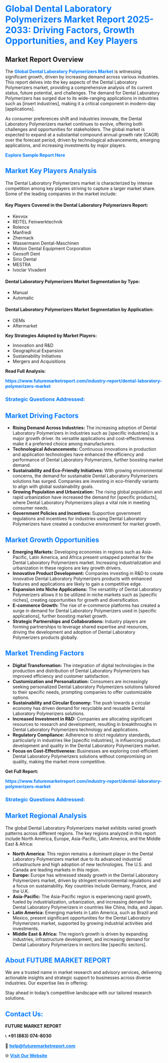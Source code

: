 <h1 style="color: #007BFF;">Global Dental Laboratory Polymerizers Market Report 2025-2033: Driving Factors, Growth Opportunities, and Key Players</h1>

<section id="overview">
<h2>Market Report Overview</h2>
<p>The <a href="https://www.futuremarketreport.com/industry-report/dental-laboratory-polymerizers-market" style="color: #007BFF; text-decoration: none;"><strong>Global Dental Laboratory Polymerizers Market</strong></a> is witnessing significant growth, driven by increasing demand across various industries. This report delves into the key aspects of the Dental Laboratory Polymerizers market, providing a comprehensive analysis of its current status, future potential, and challenges. The demand for Dental Laboratory Polymerizers has surged due to its wide-ranging applications in industries such as [insert industries], making it a critical component in modern-day [applications].</p>
<p>As consumer preferences shift and industries innovate, the Dental Laboratory Polymerizers market continues to evolve, offering both challenges and opportunities for stakeholders. The global market is expected to expand at a substantial compound annual growth rate (CAGR) over the forecast period, driven by technological advancements, emerging applications, and increasing investments by major players.</p>
</section>

<section id="overview">
<p><a href="https://www.futuremarketreport.com/request-sample/reportId=92379" style="color: #007BFF; text-decoration: none;"><strong>Explore Sample Report Here</strong></a></p>
</section>

<section id="key-players">
<h2 style="color: #007BFF;">Market Key Players Analysis</h2>
<p>The Dental Laboratory Polymerizers market is characterized by intense competition among key players striving to capture a larger market share. Some of the leading companies in the market include:</p>
<h4>Key Players Covered in the Dental Laboratory Polymerizers Report:</h4>
<ul><li>Kevvox</li><li>REITEL Feinwerktechnik</li><li>Rolence</li><li>Manfredi</li><li>Zhermack</li><li>Wassermann Dental-Maschinen</li><li>Motion Dental Equipment Corporation</li><li>Geosoft Dent</li><li>Sirio Dental</li><li>MESTRA</li><li>Ivoclar Vivadent</li></ul>
<h4>Dental Laboratory Polymerizers Market Segmentation by Type:</h4>
<ul><li>Manual</li><li>Automatic</li></ul>

<h4>Dental Laboratory Polymerizers Market Segmentation by Application:</h4>
<ul><li>OEMs</li><li>Aftermarket</li></ul>
<p><strong>Key Strategies Adopted by Market Players:</strong></p>
<ul>
<li>Innovation and R&D</li>
<li>Geographical Expansion</li>
<li>Sustainability Initiatives</li>
<li>Mergers and Acquisitions</li>
</ul>
</section>

<section>
<p><strong>Read Full Analysis: </strong></p><a href="https://www.futuremarketreport.com/industry-report/dental-laboratory-polymerizers-market" style="color: #007BFF; text-decoration: none;"><strong>https://www.futuremarketreport.com/industry-report/dental-laboratory-polymerizers-market</strong></a>
<h3 style="color: #007BFF;">Strategic Questions Addressed:</h3>
</section>

<section id="driving-factors">
<h2 style="color: #007BFF;">Market Driving Factors</h2>
<ul>
<li><strong>Rising Demand Across Industries:</strong> The increasing adoption of Dental Laboratory Polymerizers in industries such as [specific industries] is a major growth driver. Its versatile applications and cost-effectiveness make it a preferred choice among manufacturers.</li>
<li><strong>Technological Advancements:</strong> Continuous innovations in production and application technologies have enhanced the efficiency and performance of Dental Laboratory Polymerizers, further boosting market demand.</li>
<li><strong>Sustainability and Eco-Friendly Initiatives:</strong> With growing environmental concerns, the demand for sustainable Dental Laboratory Polymerizers solutions has surged. Companies are investing in eco-friendly variants to align with global sustainability goals.</li>
<li><strong>Growing Population and Urbanization:</strong> The rising global population and rapid urbanization have increased the demand for [specific products], where Dental Laboratory Polymerizers plays a vital role in meeting consumer needs.</li>
<li><strong>Government Policies and Incentives:</strong> Supportive government regulations and incentives for industries using Dental Laboratory Polymerizers have created a conducive environment for market growth.</li>
</ul>
</section>

<section id="growth-opportunities">
<h2 style="color: #007BFF;">Market Growth Opportunities</h2>
<ul>
<li><strong>Emerging Markets:</strong> Developing economies in regions such as Asia-Pacific, Latin America, and Africa present untapped potential for the Dental Laboratory Polymerizers market. Increasing industrialization and urbanization in these regions are key growth drivers.</li>
<li><strong>Innovative Product Development:</strong> Companies investing in R&D to create innovative Dental Laboratory Polymerizers products with enhanced features and applications are likely to gain a competitive edge.</li>
<li><strong>Expansion into Niche Applications:</strong> The versatility of Dental Laboratory Polymerizers allows it to be utilized in niche markets such as [specific niches], creating opportunities for growth and diversification.</li>
<li><strong>E-commerce Growth:</strong> The rise of e-commerce platforms has created a surge in demand for Dental Laboratory Polymerizers used in [specific applications], further boosting market growth.</li>
<li><strong>Strategic Partnerships and Collaborations:</strong> Industry players are forming partnerships to leverage shared expertise and resources, driving the development and adoption of Dental Laboratory Polymerizers products globally.</li>
</ul>
</section>

<section id="trending-factors">
<h2 style="color: #007BFF;">Market Trending Factors</h2>
<ul>
<li><strong>Digital Transformation:</strong> The integration of digital technologies in the production and distribution of Dental Laboratory Polymerizers has improved efficiency and customer satisfaction.</li>
<li><strong>Customization and Personalization:</strong> Consumers are increasingly seeking personalized Dental Laboratory Polymerizers solutions tailored to their specific needs, prompting companies to offer customizable options.</li>
<li><strong>Sustainability and Circular Economy:</strong> The push towards a circular economy has driven demand for recyclable and reusable Dental Laboratory Polymerizers solutions.</li>
<li><strong>Increased Investment in R&D:</strong> Companies are allocating significant resources to research and development, resulting in breakthroughs in Dental Laboratory Polymerizers technology and applications.</li>
<li><strong>Regulatory Compliance:</strong> Adherence to strict regulatory standards, particularly in industries like [specific industries], is influencing product development and quality in the Dental Laboratory Polymerizers market.</li>
<li><strong>Focus on Cost-Effectiveness:</strong> Businesses are exploring cost-efficient Dental Laboratory Polymerizers solutions without compromising on quality, making the market more competitive.</li>
</ul>
</section>

<section>
<p><strong>Get Full Report: </strong></p><a href="https://www.futuremarketreport.com/industry-report/dental-laboratory-polymerizers-market" style="color: #007BFF; text-decoration: none;"><strong>https://www.futuremarketreport.com/industry-report/dental-laboratory-polymerizers-market</strong></a>
<h3 style="color: #007BFF;">Strategic Questions Addressed:</h3>
</section>


<section id="regional-analysis">
<h2 style="color: #007BFF;">Market Regional Analysis</h2>
<p>The global Dental Laboratory Polymerizers market exhibits varied growth patterns across different regions. The key regions analyzed in this report include North America, Europe, Asia-Pacific, Latin America, and the Middle East & Africa:</p>
<ul>
<li><strong>North America:</strong> This region remains a dominant player in the Dental Laboratory Polymerizers market due to its advanced industrial infrastructure and high adoption of new technologies. The U.S. and Canada are leading markets in this region.</li>
<li><strong>Europe:</strong> Europe has witnessed steady growth in the Dental Laboratory Polymerizers market, driven by stringent environmental regulations and a focus on sustainability. Key countries include Germany, France, and the U.K.</li>
<li><strong>Asia-Pacific:</strong> The Asia-Pacific region is experiencing rapid growth, fueled by industrialization, urbanization, and increasing demand for Dental Laboratory Polymerizers in countries like China, India, and Japan.</li>
<li><strong>Latin America:</strong> Emerging markets in Latin America, such as Brazil and Mexico, present significant opportunities for the Dental Laboratory Polymerizers market, supported by growing industrial activities and investments.</li>
<li><strong>Middle East & Africa:</strong> The region’s growth is driven by expanding industries, infrastructure development, and increasing demand for Dental Laboratory Polymerizers in sectors like [specific sectors].</li>
</ul>
</section>

<footer>
<h2 style="color: #007BFF;">About FUTURE MARKET REPORT</h2>
<p>We are a trusted name in market research and advisory services, delivering actionable insights and strategic support to businesses across diverse industries. Our expertise lies in offering:</p>

<p>Stay ahead in today’s competitive landscape with our tailored research solutions.</p>

<h2 style="color: #007BFF;">Contact Us:</h2>
<p><strong>FUTURE MARKET REPORT</strong></p>
<p>📞 <strong>+91 (883) 074-8030</strong></p>
<p>📧 <strong><a href="mailto:help@futuremarketreport.com" style="color: #007BFF;">help@futuremarketreport.com</a></strong></p>
<p>🌐 <strong><a href="https://www.futuremarketreport.com/" style="color: #007BFF;">Visit Our Website</a></strong></p>
</footer>